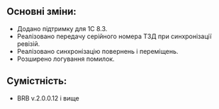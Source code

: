 ## Основні зміни:

* Додано підтримку для 1С 8.3.
* Реалізовано передачу серійного номера ТЗД при синхронізації ревізій.
* Реалізовано синхронізацію повернень і переміщень.
* Розширено логування помилок.

## Сумістність:

* BRB v.2.0.0.12 і вище